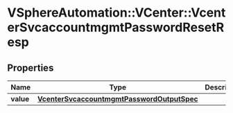 # VSphereAutomation::VCenter::VcenterSvcaccountmgmtPasswordResetResp

## Properties
Name | Type | Description | Notes
------------ | ------------- | ------------- | -------------
**value** | [**VcenterSvcaccountmgmtPasswordOutputSpec**](VcenterSvcaccountmgmtPasswordOutputSpec.md) |  | 


